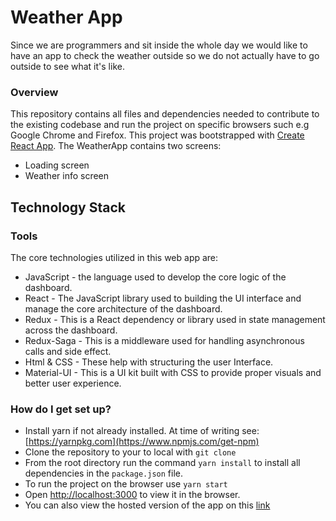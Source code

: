 # Weather App

Since we are programmers and sit inside the whole day we would like to have an app to check the weather outside so we do not
actually have to go outside to see what it's like.

### Overview ###

This repository contains all files and dependencies needed to contribute to the existing codebase and run the project on specific browsers such e.g Google Chrome and Firefox. This project was bootstrapped with [Create React App](https://github.com/facebook/create-react-app). The WeatherApp contains two screens:
* Loading screen
* Weather info screen

## Technology Stack

### Tools
The core technologies utilized in this web app are:

* JavaScript - the language used to develop the core logic of the dashboard.
* React - The JavaScript library used to building the UI interface and manage the core architecture of the dashboard.
* Redux - This is a React dependency or library used in state management across the dashboard.
* Redux-Saga - This is a middleware used for handling asynchronous calls and side effect.
* Html & CSS - These help with structuring the user Interface.
* Material-UI - This is a UI kit built with CSS to provide proper visuals and  better user experience.


### How do I get set up? ###

* Install yarn if not already installed. At time of writing see: [https://yarnpkg.com](https://www.npmjs.com/get-npm)
* Clone the repository to your to local with `git clone`
* From the root directory run the command `yarn install` to install all dependencies in the `package.json` file. 
* To run the project on the browser use `yarn start`
* Open [http://localhost:3000](http://localhost:3000) to view it in the browser.
* You can also view the hosted version of the app on this [link](https://nonxo.github.io/weather-app/)


